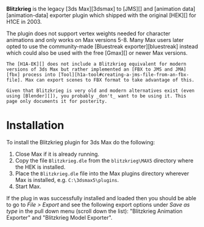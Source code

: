 **Blitzkrieg** is the legacy [3ds Max][3dsmax] to [JMS][] and [animation data][animation-data] exporter plugin which shipped with the original [HEK][] for H1CE in 2003.

The plugin does not support vertex weights needed for character animations and only works on Max versions 5-8. Many Max users later opted to use the community-made [Bluestreak exporter][bluestreak] instead which could also be used with the free [Gmax][] or newer Max versions.

```.alert
The [H1A-EK][] does not include a Blitzkrieg equivalent for modern versions of 3ds Max but rather implemented an [FBX to JMS and JMA][fbx] process into [Tool][h1a-tool#creating-a-jms-file-from-an-fbx-file]. Max can export scenes to FBX format to take advantage of this.

Given that Blitzkrieg is very old and modern alternatives exist (even using [Blender][]), you probably _don't_ want to be using it. This page only documents it for posterity.
```

# Installation
To install the Blitzkrieg plugin for 3ds Max do the following:

1. Close Max if it is already running.
2. Copy the file `Blitzkrieg.dle` from the `blitzkrieg\MAX5` directory where the HEK is installed.
3. Place the `Blitzkrieg.dle` file into the Max plugins directory wherever Max is installed, e.g. `C:\3dsmax5\plugins`.
4. Start Max.

If the plug in was successfully installed and loaded then you should be able to go to _File > Export_ and see the following export options under _Save as type_ in the pull down menu (scroll down the list): "Blitzkrieg Animation Exporter" and "Blitzkrieg Model Exporter".
